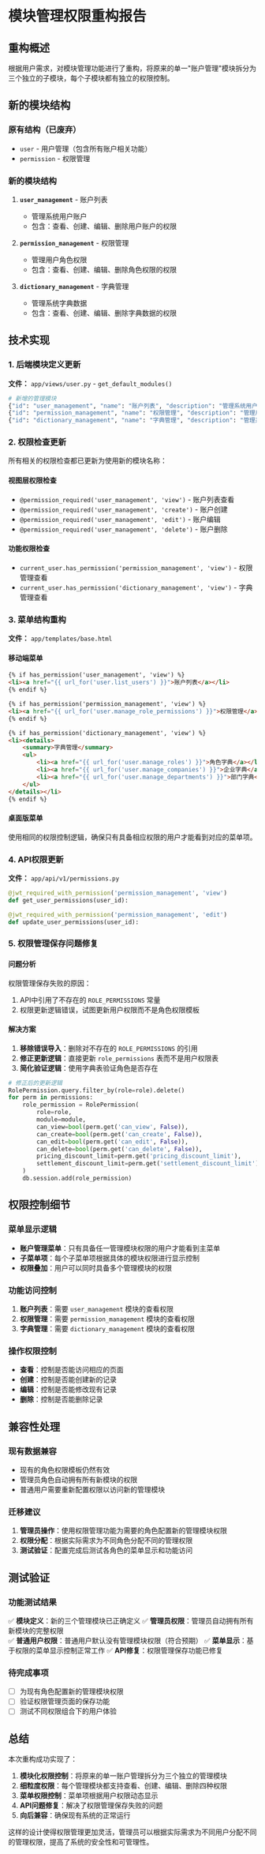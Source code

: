 # 模块管理权限重构报告

## 重构概述

根据用户需求，对模块管理功能进行了重构，将原来的单一"账户管理"模块拆分为三个独立的子模块，每个子模块都有独立的权限控制。

## 新的模块结构

### 原有结构（已废弃）
- `user` - 用户管理（包含所有账户相关功能）
- `permission` - 权限管理

### 新的模块结构
1. **`user_management`** - 账户列表
   - 管理系统用户账户
   - 包含：查看、创建、编辑、删除用户账户的权限

2. **`permission_management`** - 权限管理  
   - 管理用户角色权限
   - 包含：查看、创建、编辑、删除角色权限的权限

3. **`dictionary_management`** - 字典管理
   - 管理系统字典数据
   - 包含：查看、创建、编辑、删除字典数据的权限

## 技术实现

### 1. 后端模块定义更新

**文件：** `app/views/user.py` - `get_default_modules()`

```python
# 新增的管理模块
{"id": "user_management", "name": "账户列表", "description": "管理系统用户账户"},
{"id": "permission_management", "name": "权限管理", "description": "管理用户角色权限"},
{"id": "dictionary_management", "name": "字典管理", "description": "管理系统字典数据"},
```

### 2. 权限检查更新

所有相关的权限检查都已更新为使用新的模块名称：

#### 视图层权限检查
- `@permission_required('user_management', 'view')` - 账户列表查看
- `@permission_required('user_management', 'create')` - 账户创建
- `@permission_required('user_management', 'edit')` - 账户编辑
- `@permission_required('user_management', 'delete')` - 账户删除

#### 功能权限检查
- `current_user.has_permission('permission_management', 'view')` - 权限管理查看
- `current_user.has_permission('dictionary_management', 'view')` - 字典管理查看

### 3. 菜单结构重构

**文件：** `app/templates/base.html`

#### 移动端菜单
```html
{% if has_permission('user_management', 'view') %}
<li><a href="{{ url_for('user.list_users') }}">账户列表</a></li>
{% endif %}

{% if has_permission('permission_management', 'view') %}
<li><a href="{{ url_for('user.manage_role_permissions') }}">权限管理</a></li>
{% endif %}

{% if has_permission('dictionary_management', 'view') %}
<li><details>
    <summary>字典管理</summary>
    <ul>
        <li><a href="{{ url_for('user.manage_roles') }}">角色字典</a></li>
        <li><a href="{{ url_for('user.manage_companies') }}">企业字典</a></li>
        <li><a href="{{ url_for('user.manage_departments') }}">部门字典</a></li>
    </ul>
</details></li>
{% endif %}
```

#### 桌面版菜单
使用相同的权限控制逻辑，确保只有具备相应权限的用户才能看到对应的菜单项。

### 4. API权限更新

**文件：** `app/api/v1/permissions.py`

```python
@jwt_required_with_permission('permission_management', 'view')
def get_user_permissions(user_id):

@jwt_required_with_permission('permission_management', 'edit')  
def update_user_permissions(user_id):
```

### 5. 权限管理保存问题修复

#### 问题分析
权限管理保存失败的原因：
1. API中引用了不存在的 `ROLE_PERMISSIONS` 常量
2. 权限更新逻辑错误，试图更新用户权限而不是角色权限模板

#### 解决方案
1. **移除错误导入**：删除对不存在的 `ROLE_PERMISSIONS` 的引用
2. **修正更新逻辑**：直接更新 `role_permissions` 表而不是用户权限表
3. **简化验证逻辑**：使用字典表验证角色是否存在

```python
# 修正后的更新逻辑
RolePermission.query.filter_by(role=role).delete()
for perm in permissions:
    role_permission = RolePermission(
        role=role,
        module=module,
        can_view=bool(perm.get('can_view', False)),
        can_create=bool(perm.get('can_create', False)),
        can_edit=bool(perm.get('can_edit', False)),
        can_delete=bool(perm.get('can_delete', False)),
        pricing_discount_limit=perm.get('pricing_discount_limit'),
        settlement_discount_limit=perm.get('settlement_discount_limit')
    )
    db.session.add(role_permission)
```

## 权限控制细节

### 菜单显示逻辑
- **账户管理菜单**：只有具备任一管理模块权限的用户才能看到主菜单
- **子菜单项**：每个子菜单项根据具体的模块权限进行显示控制
- **权限叠加**：用户可以同时具备多个管理模块的权限

### 功能访问控制
1. **账户列表**：需要 `user_management` 模块的查看权限
2. **权限管理**：需要 `permission_management` 模块的查看权限  
3. **字典管理**：需要 `dictionary_management` 模块的查看权限

### 操作权限控制
- **查看**：控制是否能访问相应的页面
- **创建**：控制是否能创建新的记录
- **编辑**：控制是否能修改现有记录
- **删除**：控制是否能删除记录

## 兼容性处理

### 现有数据兼容
- 现有的角色权限模板仍然有效
- 管理员角色自动拥有所有新模块的权限
- 普通用户需要重新配置权限以访问新的管理模块

### 迁移建议
1. **管理员操作**：使用权限管理功能为需要的角色配置新的管理模块权限
2. **权限分配**：根据实际需求为不同角色分配不同的管理权限
3. **测试验证**：配置完成后测试各角色的菜单显示和功能访问

## 测试验证

### 功能测试结果
✅ **模块定义**：新的三个管理模块已正确定义
✅ **管理员权限**：管理员自动拥有所有新模块的完整权限  
✅ **普通用户权限**：普通用户默认没有管理模块权限（符合预期）
✅ **菜单显示**：基于权限的菜单显示控制正常工作
✅ **API修复**：权限管理保存功能已修复

### 待完成事项
- [ ] 为现有角色配置新的管理模块权限
- [ ] 验证权限管理页面的保存功能
- [ ] 测试不同权限组合下的用户体验

## 总结

本次重构成功实现了：

1. **模块化权限控制**：将原来的单一账户管理拆分为三个独立的管理模块
2. **细粒度权限**：每个管理模块都支持查看、创建、编辑、删除四种权限
3. **菜单权限控制**：菜单项根据用户权限动态显示
4. **API问题修复**：解决了权限管理保存失败的问题
5. **向后兼容**：确保现有系统的正常运行

这样的设计使得权限管理更加灵活，管理员可以根据实际需求为不同用户分配不同的管理权限，提高了系统的安全性和可管理性。
